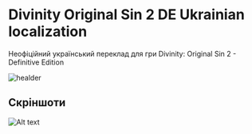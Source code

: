 # Divinity Original Sin 2 DE Ukrainian localization
Неофіційний український переклад для гри Divinity: Original Sin 2 - Definitive Edition


![healder](https://img.shields.io/static/v1?label=localization&message=0.2%&color=<COLOR>)

## Скріншоти
![Alt text](Assets/20230430235541_1.jpgC:/Users/Eueless/Documents/GitHub/DOS2DEUK/Assets/20230430235632_1.jpgC:/Users/Eueless/Documents/GitHub/DOS2DEUK/Assets/20230430235822_1.jpgC:/Users/Eueless/Documents/GitHub/DOS2DEUK/Assets/20230430235841_1.jpgC:/Users/Eueless/Documents/GitHub/DOS2DEUK/Assets/20230430235851_1.jpgC:/Users/Eueless/Documents/GitHub/DOS2DEUK/Assets/20230430235935_1.jpgC:/Users/Eueless/Documents/GitHub/DOS2DEUK/Assets/20230501000018_1.jpgC:/Users/Eueless/Documents/GitHub/DOS2DEUK/Assets/20230501000024_1.jpgC:/Users/Eueless/Documents/GitHub/DOS2DEUK/Assets/20230501000027_1.jpgC:/Users/Eueless/Documents/GitHub/DOS2DEUK/Assets/20230501000110_1.jpg)